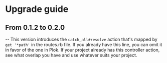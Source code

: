 # Upgrade guide
## From 0.1.2 to 0.2.0
--
This version introduces the `catch_all#resolve` action that's mapped by 
`get '*path'` in the routes.rb file. If you already have this line, you can omit
it in favor of the one in Plok. If your project already has this controller 
action, see what overlap you have and use whatever suits your project.

